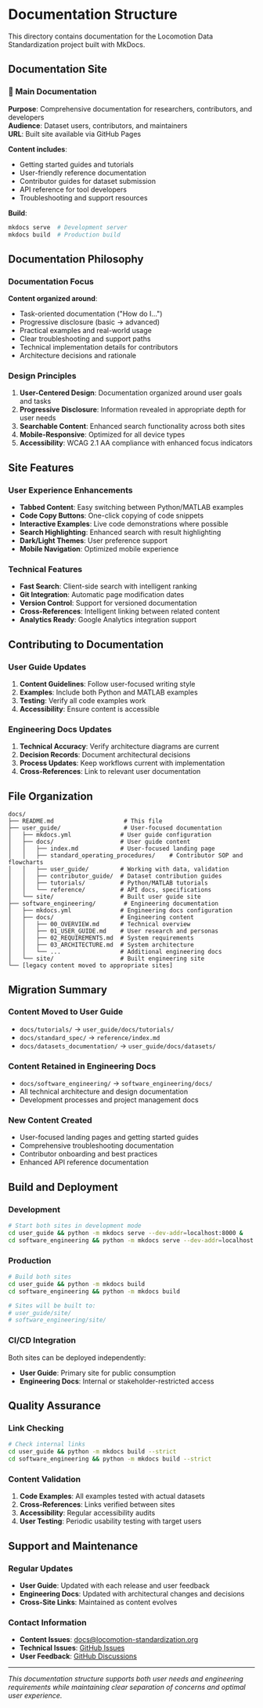 # Documentation Structure

This directory contains documentation for the Locomotion Data Standardization project built with MkDocs.

## Documentation Site

### 🎯 Main Documentation

**Purpose**: Comprehensive documentation for researchers, contributors, and developers  
**Audience**: Dataset users, contributors, and maintainers  
**URL**: Built site available via GitHub Pages

**Content includes**:
- Getting started guides and tutorials
- User-friendly reference documentation
- Contributor guides for dataset submission
- API reference for tool developers
- Troubleshooting and support resources

**Build**:
```bash
mkdocs serve  # Development server
mkdocs build  # Production build
```

## Documentation Philosophy

### Documentation Focus

**Content organized around**:
- Task-oriented documentation ("How do I...")
- Progressive disclosure (basic → advanced)
- Practical examples and real-world usage
- Clear troubleshooting and support paths
- Technical implementation details for contributors
- Architecture decisions and rationale

### Design Principles

1. **User-Centered Design**: Documentation organized around user goals and tasks
2. **Progressive Disclosure**: Information revealed in appropriate depth for user needs
3. **Searchable Content**: Enhanced search functionality across both sites
4. **Mobile-Responsive**: Optimized for all device types
5. **Accessibility**: WCAG 2.1 AA compliance with enhanced focus indicators

## Site Features

### User Experience Enhancements

- **Tabbed Content**: Easy switching between Python/MATLAB examples
- **Code Copy Buttons**: One-click copying of code snippets
- **Interactive Examples**: Live code demonstrations where possible
- **Search Highlighting**: Enhanced search with result highlighting
- **Dark/Light Themes**: User preference support
- **Mobile Navigation**: Optimized mobile experience

### Technical Features

- **Fast Search**: Client-side search with intelligent ranking
- **Git Integration**: Automatic page modification dates
- **Version Control**: Support for versioned documentation
- **Cross-References**: Intelligent linking between related content
- **Analytics Ready**: Google Analytics integration support

## Contributing to Documentation

### User Guide Updates

1. **Content Guidelines**: Follow user-focused writing style
2. **Examples**: Include both Python and MATLAB examples
3. **Testing**: Verify all code examples work
4. **Accessibility**: Ensure content is accessible

### Engineering Docs Updates

1. **Technical Accuracy**: Verify architecture diagrams are current
2. **Decision Records**: Document architectural decisions
3. **Process Updates**: Keep workflows current with implementation
4. **Cross-References**: Link to relevant user documentation

## File Organization

```
docs/
├── README.md                    # This file
├── user_guide/                  # User-focused documentation
│   ├── mkdocs.yml              # User guide configuration
│   ├── docs/                   # User guide content
│   │   ├── index.md            # User-focused landing page
│   │   ├── standard_operating_procedures/    # Contributor SOP and flowcharts
│   │   ├── user_guide/         # Working with data, validation
│   │   ├── contributor_guide/  # Dataset contribution guides
│   │   ├── tutorials/          # Python/MATLAB tutorials
│   │   └── reference/          # API docs, specifications
│   └── site/                   # Built user guide site
├── software_engineering/        # Engineering documentation
│   ├── mkdocs.yml              # Engineering docs configuration
│   ├── docs/                   # Engineering content
│   │   ├── 00_OVERVIEW.md      # Technical overview
│   │   ├── 01_USER_GUIDE.md    # User research and personas
│   │   ├── 02_REQUIREMENTS.md  # System requirements
│   │   ├── 03_ARCHITECTURE.md  # System architecture
│   │   └── ...                 # Additional engineering docs
│   └── site/                   # Built engineering site
└── [legacy content moved to appropriate sites]
```

## Migration Summary

### Content Moved to User Guide

- `docs/tutorials/` → `user_guide/docs/tutorials/`
- `docs/standard_spec/` → `reference/index.md`
- `docs/datasets_documentation/` → `user_guide/docs/datasets/`

### Content Retained in Engineering Docs

- `docs/software_engineering/` → `software_engineering/docs/`
- All technical architecture and design documentation
- Development processes and project management docs

### New Content Created

- User-focused landing pages and getting started guides
- Comprehensive troubleshooting documentation
- Contributor onboarding and best practices
- Enhanced API reference documentation

## Build and Deployment

### Development

```bash
# Start both sites in development mode
cd user_guide && python -m mkdocs serve --dev-addr=localhost:8000 &
cd software_engineering && python -m mkdocs serve --dev-addr=localhost:8001 &
```

### Production

```bash
# Build both sites
cd user_guide && python -m mkdocs build
cd software_engineering && python -m mkdocs build

# Sites will be built to:
# user_guide/site/
# software_engineering/site/
```

### CI/CD Integration

Both sites can be deployed independently:

- **User Guide**: Primary site for public consumption
- **Engineering Docs**: Internal or stakeholder-restricted access

## Quality Assurance

### Link Checking

```bash
# Check internal links
cd user_guide && python -m mkdocs build --strict
cd software_engineering && python -m mkdocs build --strict
```

### Content Validation

1. **Code Examples**: All examples tested with actual datasets
2. **Cross-References**: Links verified between sites
3. **Accessibility**: Regular accessibility audits
4. **User Testing**: Periodic usability testing with target users

## Support and Maintenance

### Regular Updates

- **User Guide**: Updated with each release and user feedback
- **Engineering Docs**: Updated with architectural changes and decisions
- **Cross-Site Links**: Maintained as content evolves

### Contact Information

- **Content Issues**: [docs@locomotion-standardization.org](mailto:docs@locomotion-standardization.org)
- **Technical Issues**: [GitHub Issues](https://github.com/jmontp/LocoHub/issues)
- **User Feedback**: [GitHub Discussions](https://github.com/jmontp/LocoHub/discussions)

---

*This documentation structure supports both user needs and engineering requirements while maintaining clear separation of concerns and optimal user experience.*
